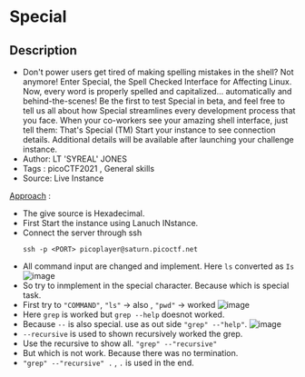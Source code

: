 # Special
## Description
- Don't power users get tired of making spelling mistakes in the shell? Not anymore! Enter Special, the Spell Checked Interface for Affecting Linux. Now, every word is properly spelled and capitalized... automatically and behind-the-scenes! Be the first to test Special in beta, and feel free to tell us all about how Special streamlines every development process that you face. When your co-workers see your amazing shell interface, just tell them: That's Special (TM)
Start your instance to see connection details.
Additional details will be available after launching your challenge instance.
- Author: LT 'SYREAL' JONES
- Tags  : picoCTF2021 , General skills
- Source: Live Instance

<ins>Approach</ins> :
- The give source is Hexadecimal.
- First Start the instance using Lanuch INstance.
- Connect the server through ssh
  ```
  ssh -p <PORT> picoplayer@saturn.picoctf.net
  ```
- All command input are changed and implement. Here `ls` converted as `Is`
  ![image](https://github.com/RajkumarShanmugam1/picoCTF_writeups/assets/76644058/aeaef804-eb9d-4bf5-a28b-bcb711e1da91)
- So try to inmplement in the special character. Because which is special task.
- First try to `"COMMAND"`, `"ls"` -> also , `"pwd"` -> worked
  ![image](https://github.com/RajkumarShanmugam1/picoCTF_writeups/assets/76644058/175cc2bf-6197-4515-8e87-c10531adf867) 
- Here `grep` is worked but `grep --help` doesnot worked.
- Because `--` is also special. use as out side `"grep" --"help"`.
  ![image](https://github.com/RajkumarShanmugam1/picoCTF_writeups/assets/76644058/9934839b-65a5-4374-9905-cedda8d4f284)
- `--recursive` is used to shown recursively worked the grep.
- Use the recursive to show all. `"grep" --"recursive"`
- But which is not work. Because there was no termination.
- `"grep" --"recursive" .` , `.` is used in the end.
